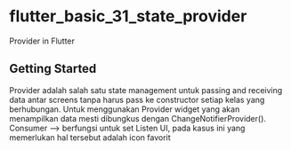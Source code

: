 # flutter_basic_31_state_provider

Provider in Flutter

## Getting Started

Provider adalah salah satu state management untuk passing and receiving data antar screens tanpa harus pass ke constructor setiap kelas yang berhubungan. Untuk menggunakan Provider widget yang akan menampilkan data mesti dibungkus dengan ChangeNotifierProvider().
Consumer --> berfungsi untuk set Listen UI, pada kasus ini yang memerlukan hal tersebut adalah icon favorit
